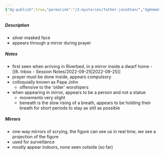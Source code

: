 ```yaml
---
{"dg-publish":true,"permalink":"/2-mysteries/father-jonathan/","dgHomeLink":true,"dgPassFrontmatter":false}
---
```


##### Description
- silver masked face
- appears through a mirror during prayer

##### Notes
- first seen when arriving in Riverbed, in a mirror inside a dwarf home - [[6. Inbox - Session Notes/2022-09-25|2022-09-25]]
- prayer must be done inside, appears compulsory
- colloquially known as Papa John
	- offensive to the 'older' worshipers
- when appearing in mirror, appears to be a person and not a statue
	- movements very slight
	- beneath is the slow rising of a breath, appears to be holding their breath for short periods to stay as still as possible

##### Mirrors
- one-way mirrors of scrying, the figure can see us in real time, we see a projection of the figure
- used for surveillance
- mostly appear indoors, none seen outside (so far)